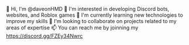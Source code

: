 👋 Hi, I'm @daveonHMD
👀 I'm interested in developing Discord bots, websites, and Roblox games
🌱 I'm currently learning new technologies to improve my skills
💞️ I'm looking to collaborate on projects related to my areas of expertise
📫 You can reach me by joinning my https://discord.gg/FZEy34Nwrc
